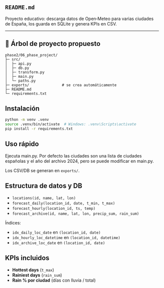 ## `README.md`

Proyecto educativo: descarga datos de Open‑Meteo para varias ciudades de España, los guarda en SQLite y genera KPIs en CSV.

---

## 📁 Árbol de proyecto propuesto

```
phase2/06_phase_project/
├─ src/
│  ├─ api.py
│  ├─ db.py
│  ├─ transform.py
│  ├─ main.py
│  └─ paths.py
├─ exports/               # se crea automáticamente
├─ README.md
└─ requirements.txt
```

## Instalación

```bash
python -m venv .venv
source .venv/bin/activate  # Windows: .venv\Scripts\activate
pip install -r requirements.txt
```

## Uso rápido

Ejecuta main.py. 
Por defecto las ciudades son una lista de ciudades españolas y el año del archivo 2024, pero se puede modificar en main.py.

Los CSV/DB se generan en `exports/`.

## Estructura de datos y DB

- `locations(id, name, lat, lon)`
- `forecast_daily(location_id, date, t_min, t_max)`
- `forecast_hourly(location_id, ts, temp)`
- `forecast_archive(id, name, lat, lon, precip_sum, rain_sum)`


Índices:

- `idx_daily_loc_date` en `(location_id, date)`
- `idx_hourly_loc_datetime` en `(location_id, datetime)`
- `idx_archive_loc_date` en `(location_id, date)`


## KPIs incluidos

- **Hottest days** (`t_max`)
- **Rainiest days** (`rain_sum`)
- **Rain % por ciudad** (días con lluvia / total)